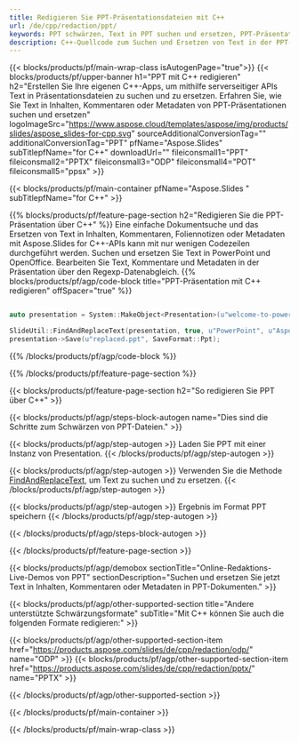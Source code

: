 ```yaml
---
title: Redigieren Sie PPT-Präsentationsdateien mit C++
url: /de/cpp/redaction/ppt/
keywords: PPT schwärzen, Text in PPT suchen und ersetzen, PPT-Präsentation aktualisieren
description: C++-Quellcode zum Suchen und Ersetzen von Text in der PPT-Präsentation.
---
```


{{< blocks/products/pf/main-wrap-class isAutogenPage="true">}}
{{< blocks/products/pf/upper-banner h1="PPT mit C++ redigieren" h2="Erstellen Sie Ihre eigenen C++-Apps, um mithilfe serverseitiger APIs Text in Präsentationsdateien zu suchen und zu ersetzen. Erfahren Sie, wie Sie Text in Inhalten, Kommentaren oder Metadaten von PPT-Präsentationen suchen und ersetzen" logoImageSrc="https://www.aspose.cloud/templates/aspose/img/products/slides/aspose_slides-for-cpp.svg" sourceAdditionalConversionTag="" additionalConversionTag="PPT" pfName="Aspose.Slides" subTitlepfName="for C++" downloadUrl="" fileiconsmall1="PPT" fileiconsmall2="PPTX" fileiconsmall3="ODP" fileiconsmall4="POT" fileiconsmall5="ppsx" >}}

{{< blocks/products/pf/main-container pfName="Aspose.Slides " subTitlepfName="for C++" >}}

{{% blocks/products/pf/feature-page-section  h2="Redigieren Sie die PPT-Präsentation über C++" %}}
Eine einfache Dokumentsuche und das Ersetzen von Text in Inhalten, Kommentaren, Foliennotizen oder Metadaten mit Aspose.Slides for C++-APIs kann mit nur wenigen Codezeilen durchgeführt werden. Suchen und ersetzen Sie Text in PowerPoint und OpenOffice. Bearbeiten Sie Text, Kommentare und Metadaten in der Präsentation über den Regexp-Datenabgleich.
{{% blocks/products/pf/agp/code-block title="PPT-Präsentation mit C++ redigieren" offSpacer="true" %}}

```cpp

auto presentation = System::MakeObject<Presentation>(u"welcome-to-powerpoint.ppt");

SlideUtil::FindAndReplaceText(presentation, true, u"PowerPoint", u"Aspose.Slides", nullptr);
presentation->Save(u"replaced.ppt", SaveFormat::Ppt);	
```

{{% /blocks/products/pf/agp/code-block %}}

{{% /blocks/products/pf/feature-page-section %}}

{{< blocks/products/pf/feature-page-section  h2="So redigieren Sie PPT über C++" >}}

{{< blocks/products/pf/agp/steps-block-autogen name="Dies sind die Schritte zum Schwärzen von PPT-Dateien." >}}

{{< blocks/products/pf/agp/step-autogen >}}
Laden Sie PPT mit einer Instanz von Presentation.
{{< /blocks/products/pf/agp/step-autogen >}}

{{< blocks/products/pf/agp/step-autogen >}}
Verwenden Sie die Methode [FindAndReplaceText](https://reference.aspose.com/slides/cpp/aspose.slides.util/slideutil/findandreplacetext/), um Text zu suchen und zu ersetzen.
{{< /blocks/products/pf/agp/step-autogen >}}

{{< blocks/products/pf/agp/step-autogen >}}
Ergebnis im Format PPT speichern
{{< /blocks/products/pf/agp/step-autogen >}}

{{< /blocks/products/pf/agp/steps-block-autogen >}}

{{< /blocks/products/pf/feature-page-section >}}

{{< blocks/products/pf/agp/demobox sectionTitle="Online-Redaktions-Live-Demos von PPT" sectionDescription="Suchen und ersetzen Sie jetzt Text in Inhalten, Kommentaren oder Metadaten in PPT-Dokumenten." >}}

{{< blocks/products/pf/agp/other-supported-section title="Andere unterstützte Schwärzungsformate" subTitle="Mit C++ können Sie auch die folgenden Formate redigieren:" >}}

{{< blocks/products/pf/agp/other-supported-section-item href="https://products.aspose.com/slides/de/cpp/redaction/odp/" name="ODP" >}}
{{< blocks/products/pf/agp/other-supported-section-item href="https://products.aspose.com/slides/de/cpp/redaction/pptx/" name="PPTX" >}}


{{< /blocks/products/pf/agp/other-supported-section >}}

{{< /blocks/products/pf/main-container >}}
    
{{< /blocks/products/pf/main-wrap-class >}}
